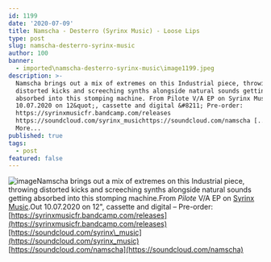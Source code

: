 ```yaml
---
id: 1199
date: '2020-07-09'
title: Namscha - Desterro (Syrinx Music) - Loose Lips
type: post
slug: namscha-desterro-syrinx-music
author: 100
banner:
  - imported\namscha-desterro-syrinx-music\image1199.jpeg
description: >-
  Namscha brings out a mix of extremes on this Industrial piece, throwing
  distorted kicks and screeching synths alongside natural sounds getting
  absorbed into this stomping machine. From Pilote V/A EP on Syrinx Music. Out
  10.07.2020 on 12&quot;, cassette and digital &#8211; Pre-order:
  https://syrinxmusicfr.bandcamp.com/releases
  https://soundcloud.com/syrinx_musichttps://soundcloud.com/namscha [...]Read
  More...
published: true
tags:
  - post
featured: false
---
```

![image](../imported\namscha-desterro-syrinx-music\image1199.jpeg)Namscha brings out a mix of extremes on this Industrial piece, throwing distorted kicks and screeching synths alongside natural sounds getting absorbed into this stomping machine.From _Pilote_ V/A EP on [Syrinx Music](https://syrinxmusicfr.bandcamp.com/).Out 10.07.2020 on 12", cassette and digital – Pre-order: [](https://syrinxmusicfr.bandcamp.com/releases)[https://syrinxmusicfr.bandcamp.com/releases](https://syrinxmusicfr.bandcamp.com/releases)[https://soundcloud.com/syrinx\_music](https://soundcloud.com/syrinx_music)  
[](https://soundcloud.com/namscha)[https://soundcloud.com/namscha](https://soundcloud.com/namscha)